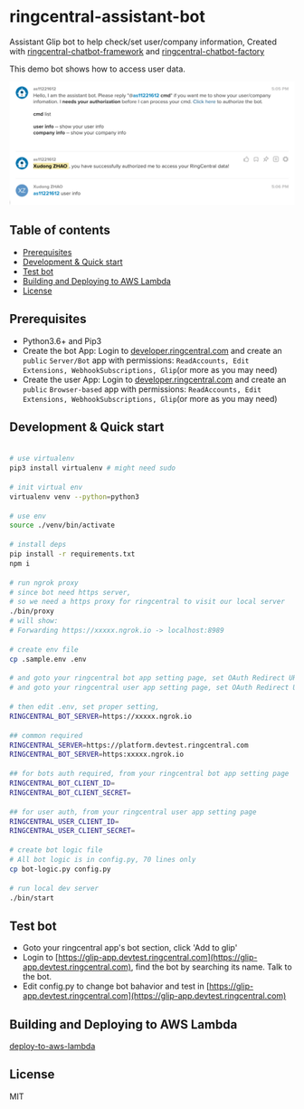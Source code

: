 
# ringcentral-assistant-bot <!-- omit in toc -->

Assistant Glip bot to help check/set user/company information, Created with [ringcentral-chatbot-framework](https://github.com/zxdong262/ringcentral-chatbot-python) and [ringcentral-chatbot-factory](https://github.com/zxdong262/ringcentral-chatbot-factory-py)

This demo bot shows how to access user data.

![screen](screenshots/screen.png)

## Table of contents <!-- omit in toc -->

- [Prerequisites](#prerequisites)
- [Development & Quick start](#development--quick-start)
- [Test bot](#test-bot)
- [Building and Deploying to AWS Lambda](#building-and-deploying-to-aws-lambda)
- [License](#license)

## Prerequisites

- Python3.6+ and Pip3
- Create the bot App: Login to [developer.ringcentral.com](https://developer.ringcentral.com) and create an `public` `Server/Bot` app with permissions: `ReadAccounts, Edit Extensions, WebhookSubscriptions, Glip`(or more as you may need)
- Create the user App: Login to [developer.ringcentral.com](https://developer.ringcentral.com) and create an `public` `Browser-based` app with permissions: `ReadAccounts, Edit Extensions, WebhookSubscriptions, Glip`(or more as you may need)

## Development & Quick start

```bash

# use virtualenv
pip3 install virtualenv # might need sudo

# init virtual env
virtualenv venv --python=python3

# use env
source ./venv/bin/activate

# install deps
pip install -r requirements.txt
npm i

# run ngrok proxy
# since bot need https server,
# so we need a https proxy for ringcentral to visit our local server
./bin/proxy
# will show:
# Forwarding https://xxxxx.ngrok.io -> localhost:8989

# create env file
cp .sample.env .env

# and goto your ringcentral bot app setting page, set OAuth Redirect URI to https://https://xxxxx.ngrok.io/bot-oauth
# and goto your ringcentral user app setting page, set OAuth Redirect URI to https://https://xxxxx.ngrok.io/user-oauth

# then edit .env, set proper setting,
RINGCENTRAL_BOT_SERVER=https://xxxxx.ngrok.io

## common required
RINGCENTRAL_SERVER=https://platform.devtest.ringcentral.com
RINGCENTRAL_BOT_SERVER=https:xxxxx.ngrok.io

## for bots auth required, from your ringcentral bot app setting page
RINGCENTRAL_BOT_CLIENT_ID=
RINGCENTRAL_BOT_CLIENT_SECRET=

## for user auth, from your ringcentral user app setting page
RINGCENTRAL_USER_CLIENT_ID=
RINGCENTRAL_USER_CLIENT_SECRET=

# create bot logic file
# All bot logic is in config.py, 70 lines only
cp bot-logic.py config.py

# run local dev server
./bin/start
```

## Test bot

- Goto your ringcentral app's bot section, click 'Add to glip'
- Login to [https://glip-app.devtest.ringcentral.com](https://glip-app.devtest.ringcentral.com), find the bot by searching its name. Talk to the bot.
- Edit config.py to change bot bahavior and test in [https://glip-app.devtest.ringcentral.com](https://glip-app.devtest.ringcentral.com)

## Building and Deploying to AWS Lambda

[deploy-to-aws-lambda](https://github.com/zxdong262/ringcentral-chatbot-python/blob/master/docs/deploy-to-aws-lambda.md)

## License

MIT
